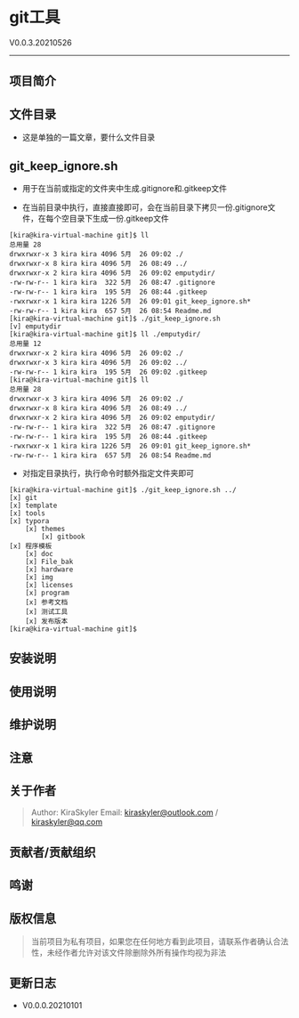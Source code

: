 # git工具

V0.0.3.20210526

------

## 项目简介

## 文件目录

* 这是单独的一篇文章，要什么文件目录

## git_keep_ignore.sh

* 用于在当前或指定的文件夹中生成.gitignore和.gitkeep文件

* 在当前目录中执行，直接直接即可，会在当前目录下拷贝一份.gitignore文件，在每个空目录下生成一份.gitkeep文件

```
[kira@kira-virtual-machine git]$ ll
总用量 28
drwxrwxr-x 3 kira kira 4096 5月  26 09:02 ./
drwxrwxr-x 8 kira kira 4096 5月  26 08:49 ../
drwxrwxr-x 2 kira kira 4096 5月  26 09:02 emputydir/
-rw-rw-r-- 1 kira kira  322 5月  26 08:47 .gitignore
-rw-rw-r-- 1 kira kira  195 5月  26 08:44 .gitkeep
-rwxrwxr-x 1 kira kira 1226 5月  26 09:01 git_keep_ignore.sh*
-rw-rw-r-- 1 kira kira  657 5月  26 08:54 Readme.md
[kira@kira-virtual-machine git]$ ./git_keep_ignore.sh 
[v] emputydir 
[kira@kira-virtual-machine git]$ ll ./emputydir/
总用量 12
drwxrwxr-x 2 kira kira 4096 5月  26 09:02 ./
drwxrwxr-x 3 kira kira 4096 5月  26 09:02 ../
-rw-rw-r-- 1 kira kira  195 5月  26 09:02 .gitkeep
[kira@kira-virtual-machine git]$ ll
总用量 28
drwxrwxr-x 3 kira kira 4096 5月  26 09:02 ./
drwxrwxr-x 8 kira kira 4096 5月  26 08:49 ../
drwxrwxr-x 2 kira kira 4096 5月  26 09:02 emputydir/
-rw-rw-r-- 1 kira kira  322 5月  26 08:47 .gitignore
-rw-rw-r-- 1 kira kira  195 5月  26 08:44 .gitkeep
-rwxrwxr-x 1 kira kira 1226 5月  26 09:01 git_keep_ignore.sh*
-rw-rw-r-- 1 kira kira  657 5月  26 08:54 Readme.md
```

* 对指定目录执行，执行命令时额外指定文件夹即可

```
[kira@kira-virtual-machine git]$ ./git_keep_ignore.sh ../
[x] git 
[x] template 
[x] tools 
[x] typora 
	[x] themes 
		[x] gitbook 
[x] 程序模板 
	[x] doc 
	[x] File_bak 
	[x] hardware 
	[x] img 
	[x] licenses 
	[x] program 
	[x] 参考文档 
	[x] 测试工具 
	[x] 发布版本 
[kira@kira-virtual-machine git]$ 
```

## 安装说明

## 使用说明

## 维护说明

## 注意

## 关于作者

>Author: KiraSkyler
>Email: kiraskyler@outlook.com / kiraskyler@qq.com

## 贡献者/贡献组织

## 鸣谢

## 版权信息

> 当前项目为私有项目，如果您在任何地方看到此项目，请联系作者确认合法性，未经作者允许对该文件除删除外所有操作均视为非法
>

## 更新日志

* V0.0.0.20210101